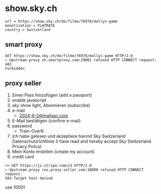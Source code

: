 # show.sky.ch

~~~
url = https://show.sky.ch/de/filme/76978/mollys-game
monetization = FLATRATE
country = Switzerland
~~~

## smart proxy

~~~
GET https://show.sky.ch/de/filme/76978/mollys-game HTTP/2.0
← Upstream proxy ch.smartproxy.com:29001 refused HTTP CONNECT request: 403
Forbidden
~~~

## proxy seller

1. Einen Pass hinzufügen (add a passport)
2. enable javascript
3. sky show light, Abonnieren (subscribe)
4. e-mail
   - 2024-6-2@mailsac.com
5. E-Mail bestätigen (confirm e-mail)
6. password
   - Train-Over6
7. Ich habe gelesen und akzeptiere hiermit Sky Switzerland
   Datenschutzrichtlinie (I have read and hereby accept Sky Switzerland Privacy
   Policy)
8. Mein Konto erstellen (create my account)
9. credit card

~~~
>> GET https://js.stripe.com/v3 HTTP/2.0
← Upstream proxy res.proxy-seller.com:10000 refused HTTP CONNECT request:
503 Target host denied
~~~

use 10001
